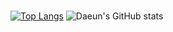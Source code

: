 > ###
> 

[![Top Langs](https://github-readme-stats.vercel.app/api/top-langs/?username=delay-100&layout=compact)](https://github.com/daeundada/github-readme-stats)
![Daeun's GitHub stats](https://github-readme-stats.vercel.app/api?username=daeundada&show_icons=true&theme=dark)

